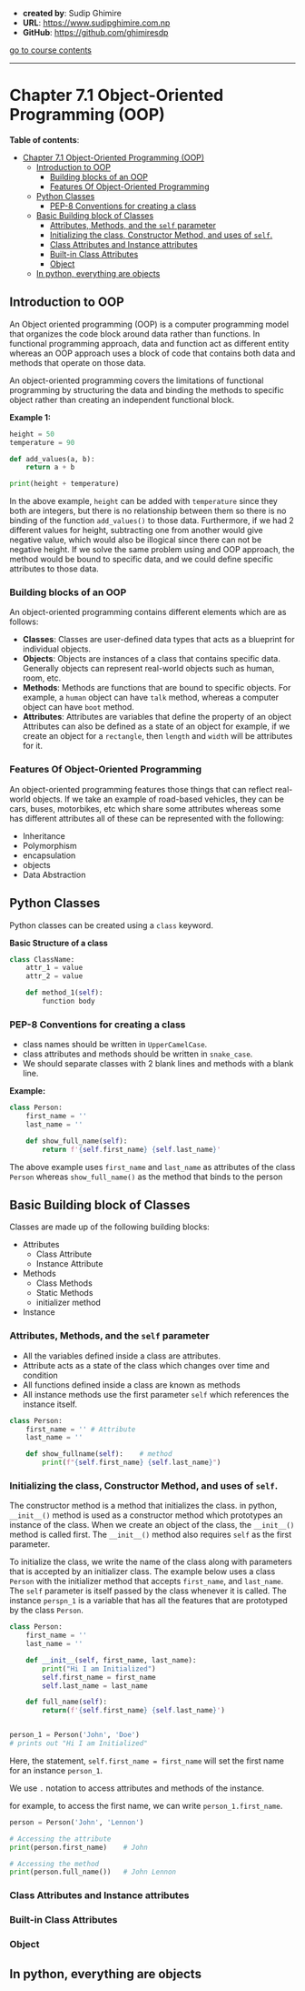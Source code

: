 - **created by**: Sudip Ghimire
- **URL**: https://www.sudipghimire.com.np
- **GitHub**: https://github.com/ghimiresdp

[go to course contents](https://github.com/ghimiresdp/python-level1/)
<hr>

# Chapter 7.1 Object-Oriented Programming (OOP)

**Table of contents**:
- [Chapter 7.1 Object-Oriented Programming (OOP)](#chapter-71-object-oriented-programming-oop)
    - [Introduction to OOP](#introduction-to-oop)
        - [Building blocks of an OOP](#building-blocks-of-an-oop)
        - [Features Of Object-Oriented Programming](#features-of-object-oriented-programming)
    - [Python Classes](#python-classes)
        - [PEP-8 Conventions for creating a class](#pep-8-conventions-for-creating-a-class)
    - [Basic Building block of Classes](#basic-building-block-of-classes)
        - [Attributes, Methods, and the `self` parameter](#attributes-methods-and-the-self-parameter)
        - [Initializing the class, Constructor Method, and uses of `self`.](#initializing-the-class-constructor-method-and-uses-of-self)
        - [Class Attributes and Instance attributes](#class-attributes-and-instance-attributes)
        - [Built-in Class Attributes](#built-in-class-attributes)
        - [Object](#object)
    - [In python, everything are objects](#in-python-everything-are-objects)


## Introduction to OOP

An Object oriented programming (OOP) is a computer programming model that
organizes the code block around data rather than functions. In functional
programming approach, data and function act as different entity whereas an OOP
approach uses a block of code that contains both data and methods that operate
on those data.

An object-oriented programming covers the limitations of functional programming
by structuring the data and binding the methods to specific object rather than
creating an independent functional block.

**Example 1:**
```python
height = 50
temperature = 90

def add_values(a, b):
    return a + b

print(height + temperature)
```
In the above example, `height` can be added with `temperature` since they both
are integers, but there is no relationship between them so there is no binding
of the function `add_values()` to those data. Furthermore, if we had 2 different
values for height, subtracting one from another would give negative value, which
would also be illogical since there can not be negative height. If we solve the
same problem using and OOP approach, the method would be bound to specific data,
and we could define specific attributes to those data.

### Building blocks of an OOP

An object-oriented programming contains different elements which are as follows:

- **Classes**: Classes are user-defined data types that acts as a blueprint for
  individual objects.
- **Objects**: Objects are instances of a class that contains specific data.
  Generally objects can represent real-world objects such as human, room, etc.
- **Methods**: Methods are functions that are bound to specific objects. For
  example, a `human` object can have `talk` method, whereas a computer object
  can have `boot` method.
- **Attributes**: Attributes are variables that define the property of an object
  Attributes can also be defined as a state of an object for example, if we
  create an object for a `rectangle`, then `length` and `width` will be
  attributes for it.

### Features Of Object-Oriented Programming

An object-oriented programming features those things that can reflect real-world
objects. If we take an example of road-based vehicles, they can be cars, buses,
motorbikes, etc which share some attributes whereas some has different
attributes all of these can be represented with the following:

- Inheritance
- Polymorphism
- encapsulation
- objects
- Data Abstraction

## Python Classes

Python classes can be created using a `class` keyword.

**Basic Structure of a class**
```python
class ClassName:
    attr_1 = value
    attr_2 = value

    def method_1(self):
        function body
```

### PEP-8 Conventions for creating a class

- class names should be written in `UpperCamelCase`.
- class attributes and methods should be written in `snake_case`.
- We should separate classes with 2 blank lines and methods with a blank line.

**Example:**
```python
class Person:
    first_name = ''
    last_name = ''

    def show_full_name(self):
        return f'{self.first_name} {self.last_name}'
```

The above example uses `first_name` and `last_name` as attributes of the class
`Person` whereas `show_full_name()` as the method that binds to the person

## Basic Building block of Classes

Classes are made up of the following building blocks:

- Attributes
    - Class Attribute
    - Instance Attribute
- Methods
    - Class Methods
    - Static Methods
    - initializer method
- Instance


### Attributes, Methods, and the `self` parameter

- All the variables defined inside a class are attributes.
- Attribute acts as a state of the class which changes over time and condition
- All functions defined inside a class are known as methods
- All instance methods use the first parameter `self` which references the
  instance itself.

```python
class Person:
    first_name = '' # Attribute
    last_name = ''

    def show_fullname(self):    # method
        print(f"{self.first_name} {self.last_name}")
```

### Initializing the class, Constructor Method, and uses of `self`.

The constructor method is a method that initializes the class. in python,
`__init__()` method is used as a constructor method which prototypes an instance
of the class. When we create an object of the class, the `__init__()` method is
called first. The `__init__()` method also requires `self` as the first
parameter.

To initialize the class, we write the name of the class along with parameters
that is accepted by an initializer class. The example below uses a class
`Person` with the initializer method that accepts `first_name`, and `last_name`.
The `self` parameter is itself passed by the class whenever it is called. The
instance `perspn_1` is a variable that has all the features that are prototyped
by the class `Person`.

```python
class Person:
    first_name = ''
    last_name = ''

    def __init__(self, first_name, last_name):
        print("Hi I am Initialized")
        self.first_name = first_name
        self.last_name = last_name

    def full_name(self):
        return(f'{self.first_name} {self.last_name}')


person_1 = Person('John', 'Doe')
# prints out "Hi I am Initialized"
```

Here, the statement, `self.first_name = first_name` will set the first name
for an instance `person_1`.

We use `.` notation to access attributes and methods of the instance.

for example, to access the first name, we can write `person_1.first_name`.

```python
person = Person('John', 'Lennon')

# Accessing the attribute
print(person.first_name)    # John

# Accessing the method
print(person.full_name())   # John Lennon
```

### Class Attributes and Instance attributes

### Built-in Class Attributes

### Object

## In python, everything are objects

